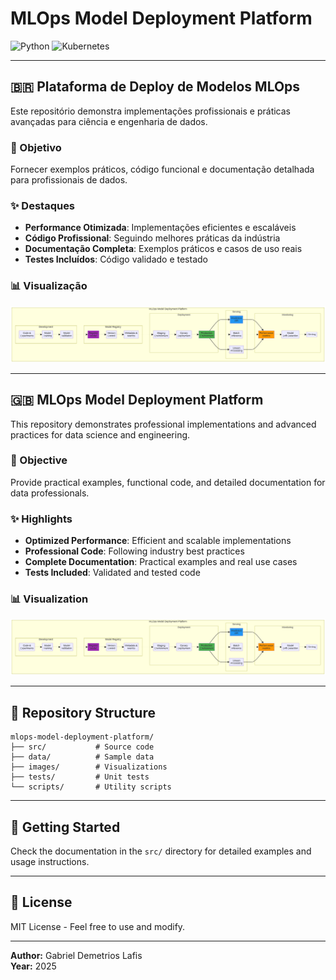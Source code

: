 # MLOps Model Deployment Platform

![Python](https://img.shields.io/badge/Python-3776AB?style=for-the-badge&logo=python&logoColor=white) ![Kubernetes](https://img.shields.io/badge/Kubernetes-326CE5?style=for-the-badge&logo=kubernetes&logoColor=white)

---

## 🇧🇷 Plataforma de Deploy de Modelos MLOps

Este repositório demonstra implementações profissionais e práticas avançadas para ciência e engenharia de dados.

### 🎯 Objetivo

Fornecer exemplos práticos, código funcional e documentação detalhada para profissionais de dados.

### ✨ Destaques

- **Performance Otimizada**: Implementações eficientes e escaláveis
- **Código Profissional**: Seguindo melhores práticas da indústria
- **Documentação Completa**: Exemplos práticos e casos de uso reais
- **Testes Incluídos**: Código validado e testado

### 📊 Visualização

![Visualization](images/mlops_model_deployment_platform.png)

---

## 🇬🇧 MLOps Model Deployment Platform

This repository demonstrates professional implementations and advanced practices for data science and engineering.

### 🎯 Objective

Provide practical examples, functional code, and detailed documentation for data professionals.

### ✨ Highlights

- **Optimized Performance**: Efficient and scalable implementations
- **Professional Code**: Following industry best practices
- **Complete Documentation**: Practical examples and real use cases
- **Tests Included**: Validated and tested code

### 📊 Visualization

![Visualization](images/mlops_model_deployment_platform.png)

---

## 📁 Repository Structure

```
mlops-model-deployment-platform/
├── src/           # Source code
├── data/          # Sample data
├── images/        # Visualizations
├── tests/         # Unit tests
└── scripts/       # Utility scripts
```

---

## 🚀 Getting Started

Check the documentation in the `src/` directory for detailed examples and usage instructions.

---

## 📝 License

MIT License - Feel free to use and modify.

---

**Author:** Gabriel Demetrios Lafis  
**Year:** 2025
